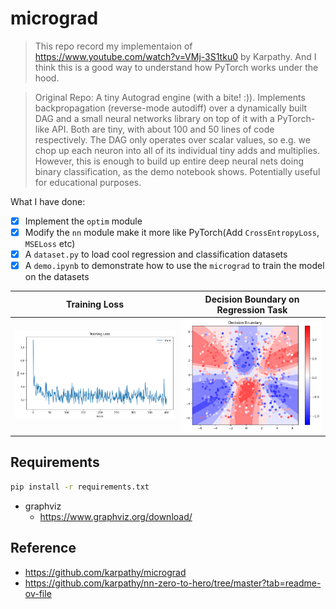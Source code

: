 # micrograd

> This repo record my implementaion of https://www.youtube.com/watch?v=VMj-3S1tku0 by Karpathy. And I think this is a good way to understand how PyTorch works under the hood.

> Original Repo: A tiny Autograd engine (with a bite! :)). Implements backpropagation (reverse-mode autodiff) over a dynamically built DAG and a small neural networks library on top of it with a PyTorch-like API. Both are tiny, with about 100 and 50 lines of code respectively. The DAG only operates over scalar values, so e.g. we chop up each neuron into all of its individual tiny adds and multiplies. However, this is enough to build up entire deep neural nets doing binary classification, as the demo notebook shows. Potentially useful for educational purposes.

What I have done:

- [x] Implement the `optim` module
- [x] Modify the `nn` module make it more like PyTorch(Add `CrossEntropyLoss`, `MSELoss` etc)
- [x] A `dataset.py` to load cool regression and classification datasets
- [x] A `demo.ipynb` to demonstrate how to use the `micrograd` to train the model on the datasets

| Training Loss | Decision Boundary on Regression Task|
| ------------- | ----------------------------------- |
| ![Training](train_loss.png) | ![Decision Boundary](regress_gaussian.png) |


## Requirements

```bash
pip install -r requirements.txt
```

- graphviz
  - https://www.graphviz.org/download/

## Reference

- https://github.com/karpathy/micrograd
- https://github.com/karpathy/nn-zero-to-hero/tree/master?tab=readme-ov-file
